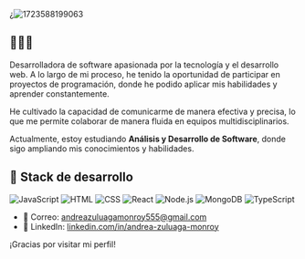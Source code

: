 ¿![1723588199063](https://github.com/user-attachments/assets/36c238d7-63db-467d-88f4-e63ccc98dfe4)

## 👩🏻‍💻 

Desarrolladora de software apasionada por la tecnología y el desarrollo web. A lo largo de mi proceso, he tenido la oportunidad de participar en proyectos de programación, donde he podido aplicar mis habilidades y aprender constantemente.

He cultivado la capacidad de comunicarme de manera efectiva y precisa, lo que me permite colaborar de manera fluida en equipos multidisciplinarios.

Actualmente, estoy estudiando **Análisis y Desarrollo de Software**, donde sigo ampliando mis conocimientos y habilidades.

## 🍃 Stack de desarrollo

![JavaScript](https://img.shields.io/badge/-JavaScript-F7DF1E?style=flat-square&logo=javascript&logoColor=white) 
![HTML](https://img.shields.io/badge/-HTML-E34F26?style=flat-square&logo=html5&logoColor=white) 
![CSS](https://img.shields.io/badge/-CSS-1572B6?style=flat-square&logo=css3&logoColor=white) 
![React](https://img.shields.io/badge/-React-61DAFB?style=flat-square&logo=react&logoColor=white) 
![Node.js](https://img.shields.io/badge/-Node.js-8CC84B?style=flat-square&logo=node.js&logoColor=white) 
![MongoDB](https://img.shields.io/badge/-MongoDB-47A248?style=flat-square&logo=mongodb&logoColor=white) 
![TypeScript](https://img.shields.io/badge/-TypeScript-3178C6?style=flat-square&logo=typescript&logoColor=white)

- 📧 Correo: [andreazuluagamonroy555@gmail.com](mailto:andreazuluagamonroy555@gmail.com)  
- 💼 LinkedIn: [linkedin.com/in/andrea-zuluaga-monroy](https://linkedin.com/in/andrea-zuluaga-monroy)

¡Gracias por visitar mi perfil!

